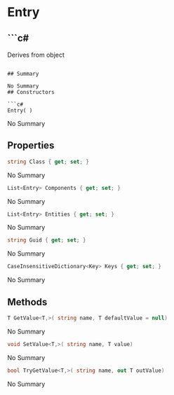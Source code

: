 # Entry

## ```c#
Derives from object
```

## Summary

No Summary
## Constructors

```c#
Entry( ) 
```
No Summary
## Properties

```c#
string Class { get; set; } 
```
No Summary
```c#
List<Entry> Components { get; set; } 
```
No Summary
```c#
List<Entry> Entities { get; set; } 
```
No Summary
```c#
string Guid { get; set; } 
```
No Summary
```c#
CaseInsensitiveDictionary<Key> Keys { get; set; } 
```
No Summary
## Methods

```c#
T GetValue<T,>( string name, T defaultValue = null) 
```
No Summary
```c#
void SetValue<T,>( string name, T value) 
```
No Summary
```c#
bool TryGetValue<T,>( string name, out T outValue) 
```
No Summary
